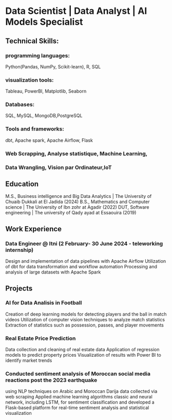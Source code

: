# Data Scientist | Data Analyst | AI Models Specialist

## Technical Skills: 

### programming languages: 
Python(Pandas, NumPy, Scikit-learn), R, SQL
### visualization tools: 
Tableau, PowerBI, Matplotlib, Seaborn
### Databases: 
SQL, MySQL, MongoDB,PostgreSQL
### Tools and frameworks:
dbt, Apache spark, Apache Airflow, Flask

###  Web Scrapping, Analyse statistique, Machine Learning,
### Data Wrangling, Vision par Ordinateur,IoT


## Education

M.S., Business intelligence and Big Data Analytics | The University of Chuaib Dukkali at El Jadida (2024)
B.S., Mathematics and Computer science | The University of Ibn zohr at Agadir (2022)
DUT, Software engineering | The university of Qady ayad at Essaouira (2019)

## Work Experience
### Data Engineer @ Itni (2 February- 30 June 2024 - teleworking internship)
Design and implementation of data pipelines with Apache Airflow
Utilization of dbt for data transformation and workflow automation
Processing and analysis of large datasets with Apache Spark

## Projects

### AI for Data Analisis in Football
Creation of deep learning models for detecting players and the ball in match videos
Utilization of computer vision techniques to analyze match statistics
Extraction of statistics such as possession, passes, and player movements

### Real Estate Price Prediction
Data collection and cleaning of real estate data
Application of regression models to predict property prices
Visualization of results with Power BI to identify market trends

### Conducted sentiment analysis of Moroccan social media reactions post the 2023 earthquake
using NLP techniques on Arabic and Moroccan Darija data collected via web scraping
Applied machine learning algorithms classic and neural network, including LSTM, for sentiment classification
and developed a Flask-based platform for real-time sentiment analysis and statistical visualization
